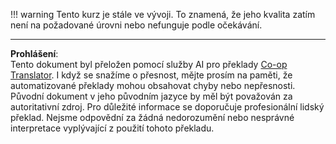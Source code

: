 <!--
CO_OP_TRANSLATOR_METADATA:
{
  "original_hash": "2181120061f61c60bf4595e71174e406",
  "translation_date": "2025-10-20T18:32:12+00:00",
  "source_file": "docs/includes/disclaimer.md",
  "language_code": "cs"
}
-->
!!! warning
    Tento kurz je stále ve vývoji. To znamená, že jeho kvalita zatím není na požadované úrovni nebo nefunguje podle očekávání.

---

**Prohlášení**:  
Tento dokument byl přeložen pomocí služby AI pro překlady [Co-op Translator](https://github.com/Azure/co-op-translator). I když se snažíme o přesnost, mějte prosím na paměti, že automatizované překlady mohou obsahovat chyby nebo nepřesnosti. Původní dokument v jeho původním jazyce by měl být považován za autoritativní zdroj. Pro důležité informace se doporučuje profesionální lidský překlad. Nejsme odpovědní za žádná nedorozumění nebo nesprávné interpretace vyplývající z použití tohoto překladu.